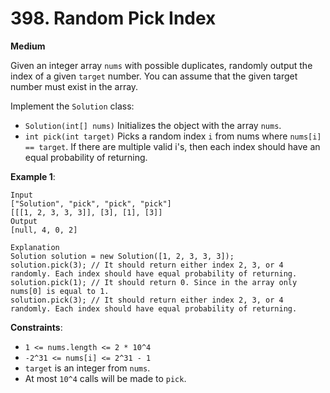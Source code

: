 # 398. Random Pick Index
**Medium**

Given an integer array `nums` with possible duplicates, randomly output the index of a given `target` number. You can assume that the given target number must exist in the array.

Implement the `Solution` class:

* `Solution(int[] nums)` Initializes the object with the array `nums`.
* `int pick(int target)` Picks a random index `i` from nums where `nums[i] == target`. If there are multiple valid i's, then each index should have an equal probability of returning.
 

**Example 1**:
```
Input
["Solution", "pick", "pick", "pick"]
[[[1, 2, 3, 3, 3]], [3], [1], [3]]
Output
[null, 4, 0, 2]

Explanation
Solution solution = new Solution([1, 2, 3, 3, 3]);
solution.pick(3); // It should return either index 2, 3, or 4 randomly. Each index should have equal probability of returning.
solution.pick(1); // It should return 0. Since in the array only nums[0] is equal to 1.
solution.pick(3); // It should return either index 2, 3, or 4 randomly. Each index should have equal probability of returning.
```

**Constraints**:

* `1 <= nums.length <= 2 * 10^4`
* `-2^31 <= nums[i] <= 2^31 - 1`
* `target` is an integer from `nums`.
* At most `10^4` calls will be made to `pick`.